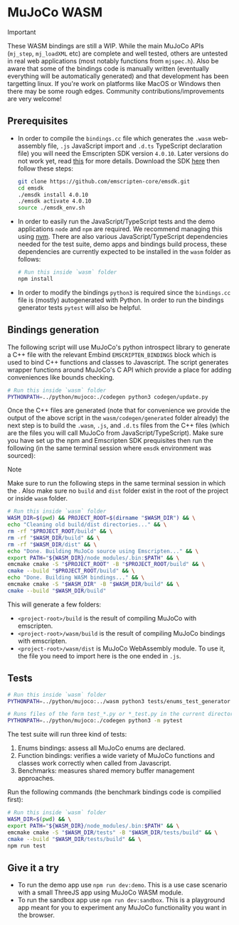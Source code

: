 # MuJoCo WASM

> [!IMPORTANT]
> These WASM bindings are still a WIP. While the main MuJoCo APIs (`mj_step`, `mj_loadXML` etc) are
> complete and well tested, others are untested in real web applications (most notably functions
> from `mjspec.h`). Also be aware that some of the bindings code is manually written (eventually
> everything will be automatically generated) and that development has been targetting linux. If
> you're work on platforms like MacOS or Windows then there may be some rough edges. Community
> contributions/improvements are very welcome!

## Prerequisites

- In order to compile the `bindings.cc` file which generates the `.wasm` web-assembly file, `.js` JavaScript import and `.d.ts` TypeScript declaration file) you will need the Emscripten SDK version `4.0.10`. Later versions do not work yet, read [this](https://github.com/ekumenlabs/mujoco_internal/pull/44#issuecomment-3339343789) for more details. Download the SDK [here](https://emscripten.org/docs/getting_started/downloads.html) then follow these steps:

  ```sh
  git clone https://github.com/emscripten-core/emsdk.git
  cd emsdk
  ./emsdk install 4.0.10
  ./emsdk activate 4.0.10
  source ./emsdk_env.sh
  ```

- In order to easily run the JavaScript/TypeScript tests and the demo applications `node` and `npm` are required. We recommend managing this using [nvm](https://github.com/nvm-sh/nvm). There are also various JavaScript/TypeScript dependencies needed for the test suite, demo apps and bindings build process, these dependencies are currently expected to be installed in the `wasm` folder as follows:

  ```sh
  # Run this inside `wasm` folder
  npm install
  ```

- In order to modify the bindings `python3` is required since the `bindings.cc` file is (mostly) autogenerated with Python. In order to run the bindings generator tests `pytest` will also be helpful.


## Bindings generation

The following script will use MuJoCo's python introspect library to generate a C++ file with the relevant Embind `EMSCRIPTEN_BINDINGS` block which is used to bind C++ functions and classes to Javascript. The script generates wrapper functions around MuJoCo's C API which provide a place for adding conveniences like bounds checking.

```sh
# Run this inside `wasm` folder
PYTHONPATH=../python/mujoco:./codegen python3 codegen/update.py
```

Once the C++ files are generated (note that for convenience we provide the output of the above script in the `wasm/codegen/generated` folder already) the next step is to build the `.wasm`, `.js`, and `.d.ts` files from the C++ files (which are the files you will call MuJoCo from JavaScript/TypeScript). Make sure you have set up the npm and Emscripten SDK prequisites then run the following (in the same terminal session where `emsdk` environment was sourced):

> [!NOTE]
> Make sure to run the following steps in the same terminal session in which the .
> Also make sure no `build` and `dist` folder exist in the root of the project or inside `wasm` folder.

```sh
# Run this inside `wasm` folder
WASM_DIR=$(pwd) && PROJECT_ROOT=$(dirname "$WASM_DIR") && \
echo "Cleaning old build/dist directories..." && \
rm -rf "$PROJECT_ROOT/build" && \
rm -rf "$WASM_DIR/build" && \
rm -rf "$WASM_DIR/dist" && \
echo "Done. Building MuJoCo source using Emscripten..." && \
export PATH="${WASM_DIR}/node_modules/.bin:$PATH" && \
emcmake cmake -S "$PROJECT_ROOT" -B "$PROJECT_ROOT/build" && \
cmake --build "$PROJECT_ROOT/build" && \
echo "Done. Building WASM bindings..." && \
emcmake cmake -S "$WASM_DIR" -B "$WASM_DIR/build" && \
cmake --build "$WASM_DIR/build"
```

This will generate a few folders:
- `<project-root>/build` is the result of compiling MuJoCo with emscripten.
- `<project-root>/wasm/build` is the result of compiling MuJoCo bindings with emscripten.
- `<project-root>/wasm/dist` is MuJoCo WebAssembly module. To use it, the file you need to import here is the one ended in `.js`.

## Tests

```sh
# Run this inside `wasm` folder
PYTHONPATH=../python/mujoco:../wasm python3 tests/enums_test_generator.py && \

# Runs files of the form test_*.py or *_test.py in the current directory recursively
PYTHONPATH=../python/mujoco:./codegen python3 -m pytest
```

The test suite will run three kind of tests:

1. Enums bindings: assess all MuJoCo enums are declared.
2. Function bindings: verifies a wide variety of MuJoCo functions and classes work correctly when called from Javascript.
3. Benchmarks: measures shared memory buffer management approaches.

Run the following commands (the benchmark bindings code is compilied first):
```sh
# Run this inside `wasm` folder
WASM_DIR=$(pwd) && \
export PATH="${WASM_DIR}/node_modules/.bin:$PATH" && \
emcmake cmake -S "$WASM_DIR/tests" -B "$WASM_DIR/tests/build" && \
cmake --build "$WASM_DIR/tests/build" && \
npm run test
```

## Give it a try

- To run the demo app use `npm run dev:demo`. This is a use case scenario with a small ThreeJS app using MuJoCo WASM module.
- To run the sandbox app use `npm run dev:sandbox`. This is a playground app meant for you to experiment any MuJoCo functionality you want in the browser.
